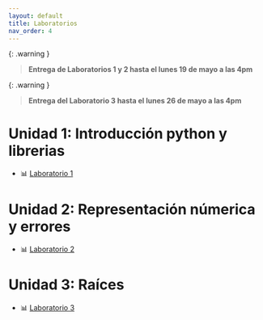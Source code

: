 ```yaml
---
layout: default
title: Laboratorios
nav_order: 4
---
```


{: .warning }
> **Entrega de Laboratorios 1 y 2 hasta el lunes 19 de mayo a las 4pm**

{: .warning }
> **Entrega del Laboratorio 3 hasta el lunes 26 de mayo a las 4pm**


# Unidad 1: Introducción python y librerias

* 📊 [Laboratorio 1](https://nbviewer.org/github/jmmarinr/ComputationalMethods/blob/master/Labs/Laboratorio_1.ipynb)

# Unidad 2: Representación númerica y errores

* 📊 [Laboratorio 2](https://nbviewer.org/github/jmmarinr/ComputationalMethods/blob/master/Labs/Laboratorio_2.ipynb)

# Unidad 3: Raíces

* 📊 [Laboratorio 3](https://nbviewer.org/github/jmmarinr/ComputationalMethods/blob/master/Labs/Laboratorio_3.ipynb)

